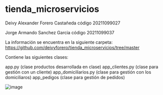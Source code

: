 # tienda_microservicios
Deivy Alexander Forero Castañeda
código 20211099027

Jorge Armando Sanchez Garcia 
código 20211099037

La información se encuentra en la siguiente carpeta:
https://github.com/deivyforero/tienda_microservicios/tree/master


Contiene las siguientes clases:

app.py (clase productos desarrollada en clase)
app_clientes.py (clase para gestión con un cliente)
app_domiciliarios.py (clase para gestión con los domiciliaros)
app_pedigos (clase para gestión de pedidos)



![image](https://user-images.githubusercontent.com/79884253/120953181-16282300-c712-11eb-9a40-9b953afbcd6c.png)
